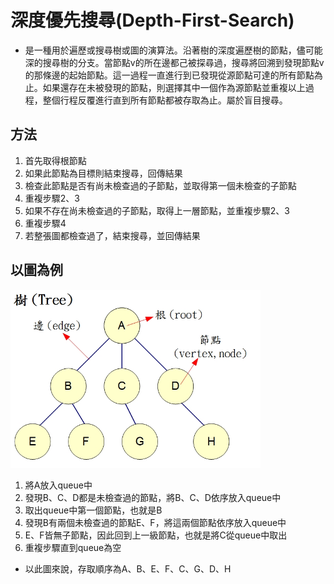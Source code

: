 # 深度優先搜尋(Depth-First-Search)

* 是一種用於遍歷或搜尋樹或圖的演算法。沿著樹的深度遍歷樹的節點，儘可能深的搜尋樹的分支。當節點v的所在邊都己被探尋過，搜尋將回溯到發現節點v的那條邊的起始節點。這一過程一直進行到已發現從源節點可達的所有節點為止。如果還存在未被發現的節點，則選擇其中一個作為源節點並重複以上過程，整個行程反覆進行直到所有節點都被存取為止。屬於盲目搜尋。

## 方法

1. 首先取得根節點
2. 如果此節點為目標則結束搜尋，回傳結果
3. 檢查此節點是否有尚未檢查過的子節點，並取得第一個未檢查的子節點
4. 重複步驟2、3
5. 如果不存在尚未檢查過的子節點，取得上一層節點，並重複步驟2、3
6. 重複步驟4
7. 若整張圖都檢查過了，結束搜尋，並回傳結果

## 以圖為例

<img src="images/tree-1.jpg" width="400px" />

1. 將A放入queue中
2. 發現B、C、D都是未檢查過的節點，將B、C、D依序放入queue中
3. 取出queue中第一個節點，也就是B
4. 發現B有兩個未檢查過的節點E、F，將這兩個節點依序放入queue中
5. E、F皆無子節點，因此回到上一級節點，也就是將C從queue中取出
6. 重複步驟直到queue為空

* 以此圖來說，存取順序為A、B、E、F、C、G、D、H